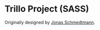 # Trillo Project (SASS)

Originally designed by [Jonas Schmedtmann](https://github.com/jonasschmedtmann).
